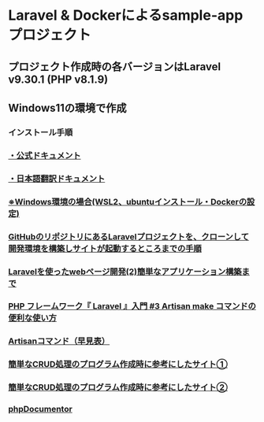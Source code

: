 # Laravel & Dockerによるsample-appプロジェクト
## プロジェクト作成時の各バージョンはLaravel v9.30.1 (PHP v8.1.9)
## Windows11の環境で作成
### インストール手順
### [・公式ドキュメント](https://laravel.com/docs/9.x/installation#next-steps)
### [・日本語翻訳ドキュメント](https://readouble.com/laravel/9.x/ja/installation.html)
### [※Windows環境の場合(WSL2、ubuntuインストール・Dockerの設定)](https://zenn.dev/na9/articles/ffe7b884fee7d2 )
### [GitHubのリポジトリにあるLaravelプロジェクトを、クローンして開発環境を構築しサイトが起動するところまでの手順](https://chigusa-web.com/blog/laravel-github-clone/)
### [Laravelを使ったwebページ開発(2)簡単なアプリケーション構築まで](https://deus-ex-machina-ism.com/?p=23279)
### [PHP フレームワーク『 Laravel 』入門 #3 Artisan make コマンドの便利な使い方](https://knowledge.cpi.ad.jp/howto-cpi/laravel-artisan/)
### [Artisanコマンド（早見表）](https://laraweb.net/environment/899/)
### [簡単なCRUD処理のプログラム作成時に参考にしたサイト①](https://team-lab.github.io/skillup/step2/04-laravel-form.html)
### [簡単なCRUD処理のプログラム作成時に参考にしたサイト②](https://tech.windii.jp/backend/laravel/request)
### [phpDocumentor](https://www.phpdoc.org/3.0/)
